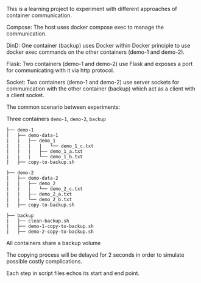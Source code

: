 This is a learning project to experiment with different approaches of container communication.

Compose: The host uses docker compose exec to manage the communication.

DinD: One container (backup) uses Docker within Docker principle to use docker exec commands on the other containers (demo-1 and demo-2).

Flask: Two containers (demo-1 and demo-2) use Flask and exposes a port for communicating with it via http protocol. 

Socket: Two containers (demo-1 and demo-2) use server sockets for communication with the other container (backup) which act as a client with a client socket.

The common scenario between experiments:

Three containers `demo-1`, `demo-2`, `backup`

```
├── demo-1
|   ├── demo-data-1
|   |   ├── demo_1
|   |   |   |   └── demo_1_c.txt
|   |   |   ├── demo_1_a.txt
|   |   |   └── demo_1_b.txt
|   ├── copy-to-backup.sh

├── demo-2
|   ├── demo-data-2
|   |   ├── demo_2
|   |   |   └── demo_2_c.txt
|   |   ├── demo_2_a.txt
|   |   └── demo_2_b.txt
|   ├── copy-to-backup.sh

├── backup
|   ├── clean-backup.sh
|   ├── demo-1-copy-to-backup.sh
|   ├── demo-2-copy-to-backup.sh
```
All containers share a backup volume

The copying process will be delayed for 2 seconds in order to simulate possible costly complications.

Each step in script files echos its start and end point.

